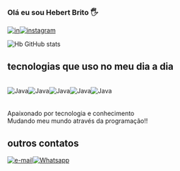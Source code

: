 ### Olá eu sou Hebert Brito 🖐️

[![in](https://img.shields.io/badge/LinkedIn-0077B5?style=for-the-badge&logo=linkedin&logoColor=white)](https://www.linkedin.com/in/hbdeveloper)[![instagram](https://img.shields.io/badge/Instagram-E4405F?style=for-the-badge&logo=instagram&logoColor=white)](https://www.instagram.com/hb_brito_accout)


![Hb GitHub stats](https://github-readme-stats.vercel.app/api?username=hbdevjava&show_icons=true&theme=radical)
## tecnologias que uso no meu dia a dia 
<div style="display: inline_block"><br/> 
    <img align="center"alt="Java "src="https://img.shields.io/badge/Java-ED8B00?style=for-the-badge&logo=java&logoColor=white" /><img align="center"alt="Java "src="https://img.shields.io/badge/Spring-6DB33F?style=for-the-badge&logo=spring&logoColor=white"/><img align="center"alt="Java "src="https://img.shields.io/badge/React-20232A?style=for-the-badge&logo=react&logoColor=61DAFB"/><img align="center"alt="Java "src="https://img.shields.io/badge/MySQL-00000F?style=for-the-badge&logo=mysql&logoColor=white"/><img align="center"alt="Java "src="https://img.shields.io/badge/MongoDB-4EA94B?style=for-the-badge&logo=mongodb&logoColor=white"/>
</div><br />
<br/>Apaixonado por tecnologia e conhecimento <br/> Mudando meu mundo através da programação!!

## outros contatos
[![e-mail](https://img.shields.io/badge/Gmail-D14836?style=for-the-badge&logo=gmail&logoColor=white)](hbdev1211@gmail.com)[![Whatsapp](https://img.shields.io/badge/WhatsApp-25D366?style=for-the-badge&logo=whatsapp&logoColor=white)](85997790271)
